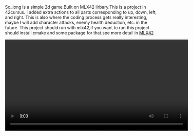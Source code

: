   So_long is a simple 2d game.Built on MLX42 lirbary.This is a project in 42cursus. I added extra actions to all parts corresponding to up, down, left, and right. 
This is also where the coding process gets really interesting, maybe I will add character attacks, enemy health deduction, etc. in the future.
  This project should run with mlx42,if you want to run this project should install cmake and some package for that.see more detail in  [MLX42](https://github.com/codam-coding-college/MLX42)
  
<video width="600" controls>
  <source src="./example.mkv" type="video/x-matroska">

</video>
